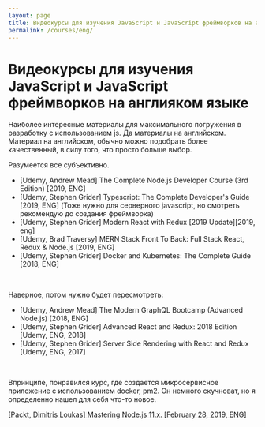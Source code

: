 ```yaml
---
layout: page
title: Видеокурсы для изучения JavaScript и JavaScript фреймворков на англияком языке
permalink: /courses/eng/
---
```


# Видеокурсы для изучения JavaScript и JavaScript фреймворков на англияком языке

Наиболее интересные материалы для максимального погружения в разработку с использованием js. Да материалы на английском. Материал на английском, обычно можно подобрать более качественный, в силу того, что просто больше выбор.

Разумеется все субъективно.

- [Udemy, Andrew Mead] The Complete Node.js Developer Course (3rd Edition) [2019, ENG]
- [Udemy, Stephen Grider] Typescript: The Complete Developer's Guide [2019, ENG] (Тоже нужно для серверного javascript, но смотреть рекомендую до создания фреймворка)
- [Udemy, Stephen Grider] Modern React with Redux [2019 Update][2019, eng]
- [Udemy, Brad Traversy] MERN Stack Front To Back: Full Stack React, Redux & Node.js [2019, ENG]
- [Udemy, Stephen Grider] Docker and Kubernetes: The Complete Guide [2018, ENG]

<br/>

Наверное, потом нужно будет пересмотреть:

- [Udemy, Andrew Mead] The Modern GraphQL Bootcamp (Advanced Node.js) [2018, ENG]
- [Udemy, Stephen Grider] Advanced React and Redux: 2018 Edition [Udemy, ENG, 2018]
- [Udemy, Stephen Grider] Server Side Rendering with React and Redux [Udemy, ENG, 2017]

<br/>

Впринципе, понравился курс, где создается микросервисное приложение с использованием docker, pm2. Он немного скучноват, но я определенно нашел для себя что-то новое.

<a href="https://github.com/marley-nodejs/Mastering-Node.js-11.x">[Packt, Dimitris Loukas] Mastering Node.js 11.x. [February 28, 2019, ENG]</a>
